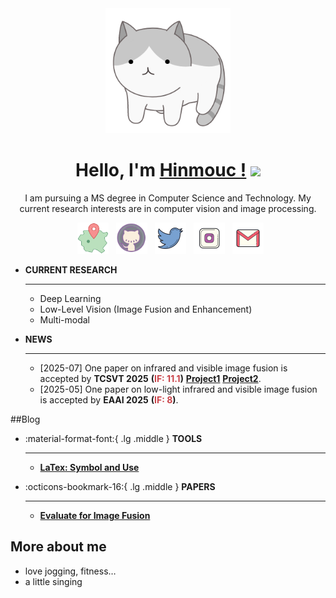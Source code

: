 
<script src="https://cdn.statically.io/libs/animejs/2.0.2/anime.min.js"></script>
<style>
    @media only screen and (max-width: 768px) {
        .responsive-image {
            display: none;
        }
    }
</style>

[//]: # (-----------------------------------------------------)
[//]: # (  <img src="https://media.giphy.com/media/du3J3cXyzhj75IOgvA/giphy.gif" width="200"/>)

<div id="header" align="center">

  <img src="image/cat.gif" width="200"/>
  <h1>
    <b>
        Hello, I'm <span style="color: #257ac3;"><a href="https://hinmouc.github.io/">Hinmouc !</a></span>
    </b> 
    <img src="https://media.giphy.com/media/hvRJCLFzcasrR4ia7z/giphy.gif" width="30px"/>
  </h1>
</div>

<center>
    I am pursuing a MS degree in Computer Science and Technology. 
    My current research interests are in computer vision and image processing.
</center>


[//]: # (url for logo :https://icons8.com/icons/set/local)
<p align="center">
    &nbsp;  <a href="https://github.com/hinmouc" target="_blank" rel="noopener noreferrer"><img src="image/local.png" width="50" /></a>  
    &nbsp;  <a href="https://github.com/hinmouc" target="_blank" rel="noopener noreferrer"><img src="image/github.png" width="50" /></a>  
    &nbsp;  <a href="https://github.com/hinmouc" target="_blank" rel="noopener noreferrer"><img src="image/twitter.png" width="50" /></a>  
    &nbsp;  <a href="https://github.com/hinmouc" target="_blank" rel="noopener noreferrer"><img src="image/instagram-new.png" width="50" /></a>  
    &nbsp;  <a href="https://github.com/hinmouc" target="_blank" rel="noopener noreferrer"><img src="image/gmail.png"  width="50" /></a>
</p>


<div class="grid cards" markdown>

- __CURRENT RESEARCH__

    ---
    - Deep Learning
    - Low-Level Vision (Image Fusion and Enhancement)
    - Multi-modal

[//]: # (    ---)
[//]: # (    - One national invention patent &#40;granted&#41;)
</div>


<div class="grid cards" markdown>

- __NEWS__

    ---
    - [2025-07] One paper on infrared and visible image fusion is accepted by <strong>TCSVT 2025</strong> <strong>(<span style="color: #ca4349;">IF: 11.1</span>)</strong> <strong><span style="color: #257ac3;"><a href="PIVFusion/">Project1</a></span></strong> <strong><span style="color: #257ac3;">[Project2](PIVFusion/index.html)</span></strong>.
    - [2025-05] One paper on low-light infrared and visible image fusion is accepted by <strong>EAAI 2025</strong> <strong>(<span style="color: #ca4349;">IF: 8</span>)</strong>.

[//]: # (    ---)
[//]: # (    - One national invention patent &#40;granted&#41;)
</div>


[//]: # (https://yesicon.app/octicon?lang=zh-hans    #logo 图库)


##Blog
<div class="grid cards" markdown>

- :material-format-font:{ .lg .middle } __TOOLS__

    ---

    - <strong>[LaTex: Symbol and Use](research/LaTeX.md)</strong>

- :octicons-bookmark-16:{ .lg .middle } __PAPERS__

    ---
    - <strong>[Evaluate for Image Fusion](research/Evaluate_IF.md)</strong>

</div>



[//]: # (  * good at badminton :badminton:)
## More about me
  * love jogging, fitness…
  * a little singing

